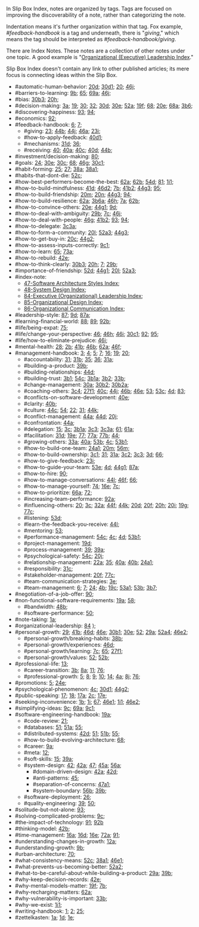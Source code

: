 
In Slip Box Index, notes are organized by tags. Tags are focused on improving the discoverability of a note, rather than categorizing the note.

Indentation means it's further organization within that tag. Fox example, *#feedback-handbook* is a tag and underneath, there is "*giving*," which means the tag should be interpreted as *#feedback-handbook/giving*.

There are Index Notes. These notes are a collection of other notes under one topic. A good example is "[Organizational (Executive) Leadership Index](/notes/84/)."

Slip Box Index doesn't contain any link to other published articles; its mere focus is connecting ideas within the Slip Box.

- #automatic-human-behavior: [20d](/notes/20d/); [30d1](/notes/30d1/); [20](/notes/20/); [46j](/notes/46j/);
- #barriers-to-learning: [9b](/notes/9b/); [65](/notes/65/); [69a](/notes/69a/); [46j](/notes/46j/);
- #bias: [30b3](/notes/30b3/); [20h](/notes/20h/);
- #decision-making: [3a](/notes/3a/); [19](/notes/19/); [30](/notes/30/); [32](/notes/32/); [30d](/notes/30d/); [30e](/notes/30e/); [52a](/notes/52a/); [19f](/notes/19f/); [68](/notes/68/); [20e](/notes/20e/); [68a](/notes/68a/); [3b6](/notes/3b6/);
- #discovering-happiness: [93](/notes/93/); [94](/notes/94/);
- #economics: [92](/notes/92/);
- #feedback-handbook: [6](/notes/6/); [7](/notes/7/);
  - #giving: [23](/notes/23/); [44b](/notes/44b/); [44j](/notes/44j/); [46a](/notes/46a/); [23i](/notes/23i/);
  - #how-to-apply-feedback: [40d1](/notes/40d1/);
  - #mechanisms: [31d](/notes/31d/); [36](/notes/36/);
  - #receiving: [40](/notes/40/); [40a](/notes/40a/); [40c](/notes/40c/); [40d](/notes/40d/); [44b](/notes/44b/);
- #investment/decision-making: [80](/notes/80/);
- #goals: [24](/notes/24/); [30e](/notes/30e/); [30c](/notes/30c/); [68](/notes/68/); [46g](/notes/46g/); [30c1](/notes/30c1/);
- #habit-forming: [25](/notes/25/); [27](/notes/27/); [38a](/notes/38a/); [38a1](/notes/38a1/);
- #habits-that-dont-die: [52c](/notes/52c/);
- #how-best-performers-become-the-best: [62a](/notes/62a/); [62b](/notes/62b/); [54d](/notes/54d/); [81](/notes/81/); [1i1](/notes/1i1/);
- #how-to-build-mindfulness: [41d](/notes/41d/); [46d2](/notes/46d2/); [7b](/notes/7b/); [41b2](/notes/41b2/); [44g3](/notes/44g3/); [95](/notes/95/);
- #how-to-build-friendship: [20m](/notes/20m/); [20n](/notes/20n/); [44g3](/notes/44g3/); [94](/notes/94/);
- #how-to-build-resilience: [62a](/notes/62a/); [3b6a](/notes/3b6a/); [46h](/notes/46h/); [7a](/notes/7a/); [62b](/notes/62b/);
- #how-to-convince-others: [20e](/notes/20e/); [44g1](/notes/44g1/); [9d](/notes/9d/);
- #how-to-deal-with-ambiguity: [29b](/notes/29b/); [7c](/notes/7c/); [46j](/notes/46j/);
- #how-to-deal-with-people: [46g](/notes/46g/); [41b2](/notes/41b2/); [93](/notes/93/); [94](/notes/94/);
- #how-to-delegate: [3c3a](/notes/3c3a/);
- #how-to-form-a-community: [20l](/notes/20l/); [52a3](/notes/52a3/); [44g3](/notes/44g3/);
- #how-to-get-buy-in: [20c](/notes/20c/); [44g2](/notes/44g2/);
- #how-to-assess-inputs-correctly: [9c1](/notes/9c1/);
- #how-to-learn: [65](/notes/65/); [73a](/notes/73a/);
- #how-to-rebuild: [42e](/notes/42e/);
- #how-to-think-clearly: [30b3](/notes/30b3/); [20h](/notes/20h/); [7](/notes/7/); [29b](/notes/29b/);
- #importance-of-friendship: [52d](/notes/52d/); [44g1](/notes/44g1/); [20l](/notes/20l/); [52a3](/notes/52a3/);
- #index-note:
  - [47-Software Architecture Styles Index](/notes/47/);
  - [48-System Design Index](/notes/48/);
  - [84-Executive (Organizational) Leadership Index](/notes/84/);
  - [85-Organizational Design Index](/notes/85/);
  - [86-Organizational Communication Index](/notes/86/);
- #leadership-style: [87](/notes/87/); [9d](/notes/9d/); [87a](/notes/87a/);
- #learning-financial-world: [88](/notes/88/); [89](/notes/89/); [92b](/notes/92b/);
- #life/being-expat: [75](/notes/75/);
- #life/change-your-perspective: [46](/notes/46/); [46h](/notes/46h/); [46i](/notes/46i/); [30c1](/notes/30c1/); [92](/notes/92/); [95](/notes/95/);
- #life/how-to-eliminate-prejudice: [46i](/notes/46i/);
- #mental-health: [28](/notes/28/); [2b](/notes/2b/); [41b](/notes/41b/); [46b](/notes/46b/); [62a](/notes/62a/); [46f](/notes/46f/);
- #management-handbook: [3](/notes/3/); [4](/notes/4/); [5](/notes/5/); [7](/notes/7/); [16](/notes/16/); [19](/notes/19/); [20](/notes/20/);
  - #accountability: [31](/notes/31/); [31b](/notes/31b/); [35](/notes/35/); [36](/notes/36/); [31a](/notes/31a/);
  - #building-a-product: [39b](/notes/39b/);
  - #building-relationships: [44d](/notes/44d/);
  - #building-trust: [3b1](/notes/3b1/); [54c](/notes/54c/); [3b1a](/notes/3b1a/); [3b2](/notes/3b2/); [33b](/notes/33b/);
  - #change-management: [30a](/notes/30a/); [30b2](/notes/30b2/); [30b2a](/notes/30b2a/);
  - #coaching-others: [3c4](/notes/3c4/); [27f1](/notes/27f1/); [40c](/notes/40c/); [44j](/notes/44j/); [46b](/notes/46b/); [46e](/notes/46e/); [53](/notes/53/); [53c](/notes/53c/); [4d](/notes/4d/); [83](/notes/83/);
  - #conflicts-on-software-development: [40e](/notes/40e/);
  - #clarity: [40b](/notes/40b/);
  - #culture: [44c](/notes/44c/); [54](/notes/54/); [22](/notes/22/); [31](/notes/31/); [44k](/notes/44k/);
  - #conflict-management: [44a](/notes/44a/); [44d](/notes/44d/); [20j](/notes/20j/);
  - #confrontation: [44a](/notes/44a/);
  - #delegation: [15](/notes/15/); [3c](/notes/3c/); [3b1a](/notes/3b1a/); [3c3](/notes/3c3/); [3c3a](/notes/3c3a/); [61](/notes/61/); [61a](/notes/61a/);
  - #facilitation: [31d](/notes/31d/); [19e](/notes/19e/); [77](/notes/77/); [77a](/notes/77a/); [77b](/notes/77b/); [44](/notes/44/);
  - #growing-others: [33a](/notes/33a/); [40a](/notes/40a/); [53b](/notes/53b/); [4c](/notes/4c/); [53b1](/notes/53b1/);
  - #how-to-build-one-team: [24a1](/notes/24a1/); [20m](/notes/20m/); [56m;](/notes/56m/)
  - #how-to-build-ownership: [3c1](/notes/3c1/); [31](/notes/31/); [31a](/notes/31a/); [3c2](/notes/3c2/); [3c3](/notes/3c3/); [3d](/notes/3d/); [66](/notes/66/);
  - #how-to-give-feedback: [23i](/notes/23i/);
  - #how-to-guide-your-team: [53e](/notes/53e/); [4d](/notes/4d/); [44g1](/notes/44g1/); [87a](/notes/87a/);
  - #how-to-hire: [90](/notes/90/);
  - #how-to-manage-conversations: [44l](/notes/44l/); [46f](/notes/46f/); [66](/notes/66/);
  - #how-to-manage-yourself: [74](/notes/74/); [16e](/notes/16e/); [7c](/notes/7c/);
  - #how-to-prioritize: [66a](/notes/66a/); [72](/notes/72/);
  - #increasing-team-performance: [92a](/notes/92a/);
  - #influencing-others: [20](/notes/20/); [3c](/notes/3c/); [32a](/notes/32a/); [44f](/notes/44f/); [44k](/notes/44k/); [20d](/notes/20d/); [20f](/notes/20f/); [20h](/notes/20h/); [20i](/notes/20i/); [19g](/notes/19g/); [77c](/notes/77c/);
  - #listening: [53d](/notes/53d/);
  - #learn-the-feedback-you-receive: [44l](/notes/44l/);
  - #mentoring: [53](/notes/53/);
  - #performance-management: [54c](/notes/54c/); [4c](/notes/4c/); [4d](/notes/4d/); [53b1](/notes/53b1/);
  - #project-management: [19d](/notes/19d/);
  - #process-management: [39](/notes/39/); [39a](/notes/39a/);
  - #psychological-safety: [54c](/notes/54c/); [20j](/notes/20j/);
  - #relationship-management: [22a](/notes/22a/); [35](/notes/35/); [40a](/notes/40a/); [40b](/notes/40b/); [24a1](/notes/24a1/);
  - #responsibility: [31c](/notes/31c/);
  - #stakeholder-management: [20f](/notes/20f/); [77c](/notes/77c/);
  - #team-communication-strategies: [3e](/notes/3e/);
  - #team-management: [6](/notes/6/); [7](/notes/7/); [24](/notes/24/); [4b](/notes/4b/); [19c](/notes/19c/); [53a1](/notes/53a1/); [53b](/notes/53b/); [3b7](/notes/3b7/);
- #negotiation-of-a-job-offer: [90](/notes/90/);
- #non-functional-software-requirements: [19a](/notes/19a/); [58](/notes/58/);
  - #bandwidth: [48b](/notes/48b/);
  - #software-performance: [50](/notes/50/);
- #note-taking: [1a](/notes/1a/);
- #organizational-leadership: [84](/notes/84/) );
- #personal-growth: [29](/notes/29/); [41b](/notes/41b/); [46d](/notes/46d/); [46e](/notes/46e/); [30b1](/notes/30b1/); [30e](/notes/30e/); [52](/notes/52/); [29a](/notes/29a/); [52a4](/notes/52a4/); [46e2](/notes/46e2/);
  - #personal-growth/breaking-habits: [38b](/notes/38b/);
  - #personal-growth/experiences: [46d](/notes/46d/);
  - #personal-growth/learning: [7c](/notes/7c/); [65](/notes/65/); [27f1](/notes/27f1/);
  - #personal-growth/values: [52](/notes/52/); [52b](/notes/52b/);
- #professional-life: [13](/notes/13/);
  - #career-transition: [3b](/notes/3b/); [8a](/notes/8a/); [11](/notes/11/); [76](/notes/76/);
  - #professional-growth: [5](/notes/5/); [8](/notes/8/); [9](/notes/9/); [10](/notes/10/); [14](/notes/14/); [4a](/notes/4a/); [8j](/notes/8j/); [76](/notes/76/);
- #promotions: [5](/notes/5/); [24e](/notes/24e/);
- #psychological-phenomenon: [4c](/notes/4c/); [30d1](/notes/30d1/); [44g2](/notes/44g2/);
- #public-speaking: [17](/notes/17/); [18](/notes/18/); [17a](/notes/17a/); [2c](/notes/2c/); [17e](/notes/17e/);
- #seeking-inconvenience: [1b](/notes/1b/); [1i](/notes/1i/); [67](/notes/67/); [46e1](/notes/46e1/); [1i1](/notes/1i1/); [46e2](/notes/46e2/);
- #simplifying-ideas: [9c](/notes/9c/); [69a](/notes/69a/); [9c1](/notes/9c1/);
- #software-engineering-handbook: [19a](/notes/19a/);
  - #code-review: [21](/notes/21/);
  - #databases: [51](/notes/51/); [51a](/notes/51a/); [55](/notes/55/);
  - #distributed-systems: [42d](/notes/42d/); [51](/notes/51/); [51b](/notes/51b/); [55](/notes/55/);
  - #how-to-build-evolving-architecture: [68](/notes/68/);
  - #career: [9a](/notes/9a/);
  - #meta: [12](/notes/12/);
  - #soft-skills: [15](/notes/15/); [39a](/notes/39a/);
  - #system-design: [42](/notes/42/); [42a](/notes/42a/); [47](/notes/47/); [45a](/notes/45a/); [56a](/notes/56a/);
    - #domain-driven-design: [42a](/notes/42a/); [42d](/notes/42d/);
    - #anti-patterns: [45](/notes/45/);
    - #separation-of-concerns: [47a1](/notes/47a1/);
    - #system-boundary: [56b](/notes/56b/); [39b](/notes/39b/);
  - #software-deployment: [26](/notes/26/);
  - #quality-engineering: [39](/notes/39/); [50](/notes/50/);
- #solitude-but-not-alone: [93](/notes/93/);
- #solving-complicated-problems: [9c](/notes/9c/);
- #the-impact-of-technology: [91](/notes/91/); [92b](/notes/92b/)
- #thinking-model: [42b](/notes/42b/);
- #time-management: [16a](/notes/16a/); [16d](/notes/16d/); [16e](/notes/16e/); [72a](/notes/72a/); [91](/notes/91/);
- #understanding-changes-in-growth: [12a](/notes/12a/);
- #understanding-growth: [9b](/notes/9b/);
- #urban-architecture: [70](/notes/70/);
- #what-consistency-means: [52c](/notes/52c/); [38a1](/notes/38a1/); [46e1](/notes/46e1/);
- #what-prevents-us-becoming-better: [52a2](/notes/52a2/);
- #what-to-be-careful-about-while-building-a-product: [29a](/notes/29a/); [39b](/notes/39b/);
- #why-keep-decision-records: [42e](/notes/42e/);
- #why-mental-models-matter: [19f](/notes/19f/); [7b](/notes/7b/);
- #why-recharging-matters: [62a](/notes/62a/);
- #why-vulnerability-is-important: [33b](/notes/33b/);
- #why-we-exist: [1i1](/notes/1i1/);
- #writing-handbook: [1](/notes/1/); [2](/notes/2/); [25](/notes/25/);
- #zettelkasten: [1a](/notes/1a/); [1d](/notes/1d/); [1e](/notes/1e/);
